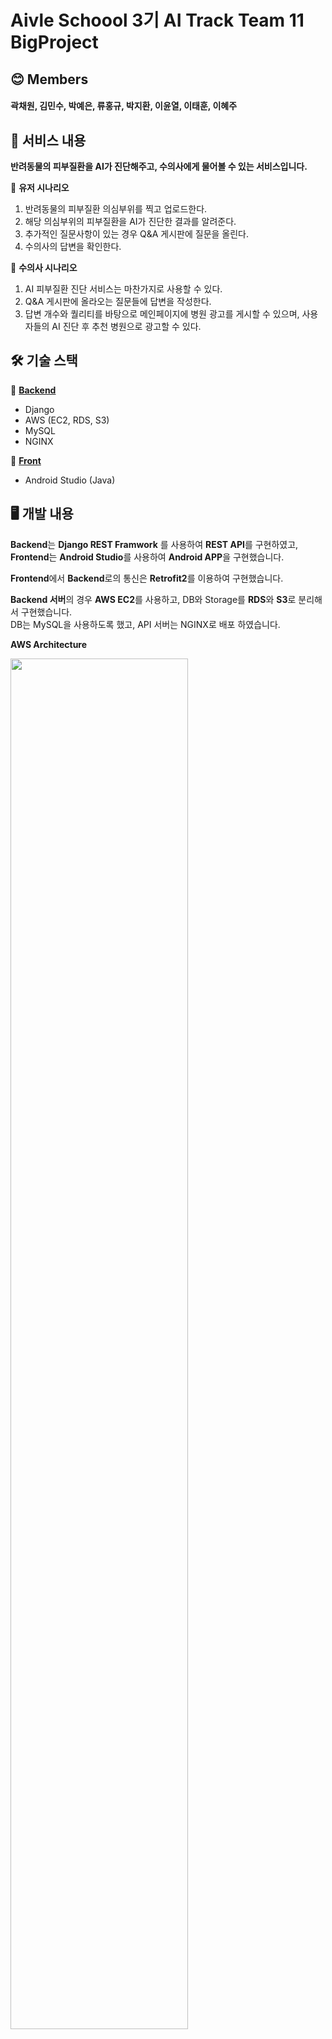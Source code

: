 # Aivle Schoool 3기 AI Track Team 11 BigProject

## 😊 Members
#### 곽채원, 김민수, 박예은, 류홍규, 박지환, 이윤열, 이태훈, 이혜주


## 📜 서비스 내용

**반려동물의 피부질환을 AI가 진단해주고, 수의사에게 물어볼 수 있는 서비스입니다.**

🌱 **유저 시나리오**

1. 반려동물의 피부질환 의심부위를 찍고 업로드한다.
2. 해당 의심부위의 피부질환을 AI가 진단한 결과를 알려준다.
3. 추가적인 질문사항이 있는 경우 Q&A 게시판에 질문을 올린다.
4. 수의사의 답변을 확인한다.

🌱 **수의사 시나리오**

1. AI 피부질환 진단 서비스는 마찬가지로 사용할 수 있다.
2. Q&A 게시판에 올라오는 질문들에 답변을 작성한다.
3. 답변 개수와 퀄리티를 바탕으로 메인페이지에 병원 광고를 게시할 수 있으며, 사용자들의 AI 진단 후 추천 병원으로 광고할 수 있다.

## 🛠 기술 스택

🌟 **[Backend](https://github.com/AIVLE-School-Third-Big-Project/Team11-Project-back)**

- Django
- AWS (EC2, RDS, S3)
- MySQL
- NGINX

🌟 **[Front](https://github.com/AIVLE-School-Third-Big-Project/Team11-Project-front)** 

- Android Studio (Java)

## 🖥 개발 내용

**Backend**는 **Django REST Framwork** 를 사용하여 **REST API**를 구현하였고,  
**Frontend**는 **Android Studio**를 사용하여 **Android APP**을 구현했습니다.

**Frontend**에서 **Backend**로의 통신은 **Retrofit2**를 이용하여 구현했습니다.

**Backend 서버**의 경우 **AWS EC2**를 사용하고, DB와 Storage를 **RDS**와 **S3**로 분리해서 구현했습니다.  
DB는 MySQL을 사용하도록 했고, API 서버는 NGINX로 배포 하였습니다.

**AWS Architecture**

<img src="https://github.com/AIVLE-School-Third-Big-Project/Team11-Project/assets/76936390/e8881d14-809e-46a7-9b6d-97f693f8b4e3" width=75%>


### ✅ API 명세서

API에 대한 내용들은 Notion에 API 명세서를 작성하여 관리하고 있습니다. [[API 명세서 링크]](https://www.notion.so/957e66a93eee468b9ad01613f041ea0a?pvs=21)
![api명세서](https://github.com/AIVLE-School-Third-Big-Project/Team11-Project/assets/76936390/c3a723da-e594-43db-ada2-b922289de0e4)

### ✅ 로그인 관련 구현

Django REST Auth를 활용하여 기본적인 회원가입, 로그인, 로그아웃 등을 구현했습니다.

하지만 기본으로 제공해주는 User가 아니라, 아래와 같은 Field들을 추가하여 Custom User를 구현했습니다.

- Email을 로그인 시 사용 (기본은 Username)
- 수의사 여부 Field 추가
- 프로필 이미지 Field 추가 → Default로 pydenticon 이미지 사용

✔️ **JWT Token**

로그인할 때에는 `AccessToken` 과 `RefreshToken` 을 발급해 해당 토큰으로 사용자 정보를 확인할 수 있도록 구현했습니다.

✔️ **Oauth**

추가적으로 Oauth도 구현했습니다. Naver의 경우 등록된 테스트 ID에서는 구현이 되며, Google의 경우 보안상의 이유로 도메인을 구매하지 않으면 테스트가 어려워 로컬에서는 동작이 되도록 구현했습니다.

✔️ **기타 User 관련 API**

회원가입 시 Email 중복 확인을 하는 API와, 비밀번호를 까먹었을 때 해당 아이디로 Email을 전송하여 비밀번호를 초기화할 수 있는 API를 구현했습니다. Front에서와 마찬가지로 비밀번호는 `SHA256` 암호화를 수행한 후 전달되도록 구현했습니다.

|비밀번호 초기화 메일|비밀번호 초기화 화면|
|---|---|
|![Untitled](https://github.com/AIVLE-School-Third-Big-Project/Team11-Project/assets/76936390/c6e67da6-d927-4b26-9e00-9a8c99e43d9b)|![Untitled](https://github.com/AIVLE-School-Third-Big-Project/Team11-Project/assets/76936390/f4f80d0f-9f9c-4dd7-8545-d488fe813617)|


### ✅ Pet, Hospital API

User 별로 Pet 정보를 등록하는 API와 수의사일 경우 Hospital 정보를 등록하는 API를 구현했습니다.

Pet과 Hospital 은 UserID와 외래키로 연결되어있어, 로그인한 정보를 바탕으로 데이터 생성 시 자동으로 UserID를 가져오도록 구현했습니다.

### ✅ Picture, Question, Answer API

우리의 핵심 기능인 사진을 찍어서 AI 진단을 받는 부분과 Q&A 게시판 부분을 담당하는 API 입니다.

Picture는 유저의 PetID를 외래키로 가지기 때문에 사진을 찍어서 올릴 때 자신의 Pet만을 선택하도록 구현했습니다. 사진을 올린 후에는 AI 모델의 결과가 DB에 저장되도록 했습니다.

Question의 경우 마찬가지로 PictureID를 외래키로 가지기 때문에 해당 유저의 사진에만 접근하여 질문을 등록하도록 하였고, 조회는 누구나 가능하지만 쓰기, 수정, 삭제 기능은 유저 본인만 가능하도록 구현했습니다.

Answer의 경우 수의사의 경우에만 답변을 달 수 있도록 구현하였습니다.

### ✅ 아키텍처, ERD, Service Flow, UI/UX 흐름도 

|아키텍처|ERD|Service Flow|UI/UX 흐름도|
|---|---|---|---|
|![architecture](https://github.com/AIVLE-School-Third-Big-Project/Team11-Project/assets/30362867/44f10a37-b3cb-4b75-b071-91c8d7165565)|![erd](https://github.com/AIVLE-School-Third-Big-Project/Team11-Project/assets/76936390/3daa9449-c11f-4549-a373-a68f94f4935f)|![ServiceFlow](https://github.com/AIVLE-School-Third-Big-Project/Team11-Project/assets/30362867/0c3e4223-6e90-49c6-9ffd-a7f26dfbab0c)|![UI/UX](https://github.com/AIVLE-School-Third-Big-Project/Team11-Project/assets/30362867/62fc0f89-6c0c-4285-867f-97055b0bc3c4)|

### ✅ AI
무증상, 유증상 분류 후 유증상으로 분류된 데이터를 6가지의 Class로 분류하는 Flow를 가지고 있습니다.

✔️ **데이터**  
[AI HUB 반려동물 피부 질환 데이터](https://www.aihub.or.kr/aihubdata/data/view.do?currMenu=115&topMenu=100&aihubDataSe=realm&dataSetSn=561)를 사용했습니다.  
~~AI HUB 데이터에서 무증상 데이터를 제공하지 않고 있어 **DALLE API**를 사용해 ***무증상 데이터를 생성***하여 학습을 진행했습니다.~~  
=> 뒤늦게 반려동물 무증상 데이터가 AI HUB에 올라와서 해당 데이터로 학습을 진행하였습니다.

✔️ **모델**  
모델은 pretrained InceptionV3를 사용했습니다.  ++ 이때까지 했던거 적어줍시다 (Unet, YOLO 등등)




## 👀 서비스 화면

아래는 예시 이미지 입니다. 우리 서비스 화면 예시로 변경 예정

<img src="https://github.com/AIVLE-School-Third-Big-Project/Team11-Project/assets/76936390/adcdb817-0d3e-4320-a0cc-ba456a3c2c27" width=25%>


